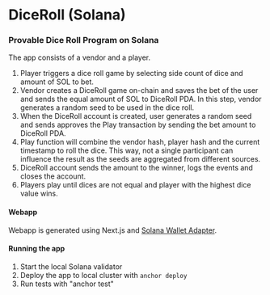 # DiceRoll (Solana)

### Provable Dice Roll Program on Solana
The app consists of a vendor and a player. 
1. Player triggers a dice roll game by selecting side count of dice and amount of SOL to bet. 
2. Vendor creates a DiceRoll game on-chain and saves the bet of the user and sends the equal amount of SOL to DiceRoll PDA. In this step, vendor generates a random seed to be used in the dice roll.
3. When the DiceRoll account is created, user generates a random seed and sends approves the Play transaction by sending the bet amount to DiceRoll PDA.
4. Play function will combine the vendor hash, player hash and the current timestamp to roll the dice. This way, not a single participant can influence the result as the seeds are aggregated from different sources.
5. DiceRoll account sends the amount to the winner, logs the events and closes the account.
6. Players play until dices are not equal and player with the highest dice value wins.


#### Webapp
Webapp is generated using Next.js and [Solana Wallet Adapter](https://github.com/solana-labs/wallet-adapter#readme).

#### Running the app
1. Start the local Solana validator
2. Deploy the app to local cluster with `anchor deploy`
3. Run tests with "anchor test"
